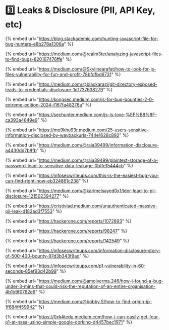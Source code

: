 # 3️⃣ Leaks & Disclosure (PII, API Key, etc)

{% embed url="https://blog.stackademic.com/hunting-javascript-file-for-bug-hunters-e8b278a1306a" %}

{% embed url="https://medium.com/@realm3ter/analyzing-javascript-files-to-find-bugs-820167476ffe" %}

{% embed url="https://medium.com/@Skylinearafat/how-to-look-for-js-files-vulnerability-for-fun-and-profit-78bfdfbd6731" %}

{% embed url="https://medium.com/@blackarazi/git-directory-exposed-leads-to-credentials-disclosure-1d1737638279" %}

{% embed url="https://kongsec.medium.com/js-for-bug-bounties-2-0-extreme-edition-2024-f167fa48276a" %}

{% embed url="https://sechunter.medium.com/js-is-love-%EF%B8%8F-ca393a4849e9" %}

{% embed url="https://mo9khu93r.medium.com/25-users-sensitive-information-disclosed-by-waybackurls-744e1628c892" %}

{% embed url="https://medium.com/@raia39499/information-disclosure-a4430dd7b8fb" %}

{% embed url="https://medium.com/@raia39499/plaintext-storage-of-a-password-lead-to-sensitive-data-leakage-0bffe15444cb" %}

{% embed url="https://infosecwriteups.com/this-is-the-easiest-bug-you-can-find-right-now-eb324861c238" %}

{% embed url="https://medium.com/@karimelsayed0x1/idor-lead-to-pii-disclosure-121502394277" %}

{% embed url="https://cristivlad.medium.com/unauthenticated-massive-pii-leak-d182ad3f7553" %}

{% embed url="https://hackerone.com/reports/1072893" %}

{% embed url="https://hackerone.com/reports/98247" %}

{% embed url="https://hackerone.com/reports/142549" %}

{% embed url="https://infosecwriteups.com/information-disclosure-story-of-500-400-bounty-97d3b343f9ad" %}

{% embed url="https://infosecwriteups.com/p1-vulnerability-in-60-seconds-85ef93d42b99" %}

{% embed url="https://medium.com/@amolverma.246/how-i-found-a-bug-under-3-mins-that-could-risk-the-reputation-of-an-entire-organisation-4b1b9f0762e9" %}

{% embed url="https://medium.com/@bobby.S/how-to-find-origin-ip-1f684f459942" %}

{% embed url="https://0xk4tedu.medium.com/how-i-can-easily-get-four-p1-at-nasa-using-simple-google-dorking-d4457bec1971" %}
